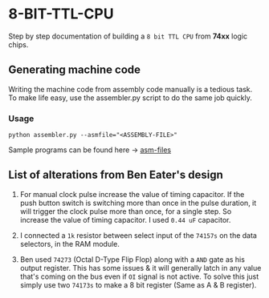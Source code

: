 # 8-BIT-TTL-CPU
Step by step documentation of building a `8 bit TTL CPU` from **74xx** logic chips.

## Generating machine code

Writing the machine code from assembly code manually is a tedious task. To make life easy, use the assembler.py script to do the same job quickly.

### Usage
```
python assembler.py --asmfile="<ASSEMBLY-FILE>"
```

Sample programs can be found here -> [asm-files](https://github.com/YashIndane/8-BIT-TTL-CPU/tree/main/asm-files)

## List of alterations from Ben Eater's design

1. For manual clock pulse increase the value of timing capacitor. If the push button switch is switching more than once in the pulse duration, it will trigger the clock pulse more than once, for a single step. So increase the value of timing capacitor. I used ```0.44 uF``` capacitor.

2. I connected a ```1k``` resistor between select input of the ```74157s``` on the data selectors, in the RAM module.

3. Ben used ```74273``` (Octal D-Type Flip Flop) along with a ```AND``` gate as his output register. This has some issues & it will generally latch in any value that's coming on the bus even if ```OI``` signal is not active. To solve this just simply use two ```74173s``` to make a 8 bit register (Same as A & B register).
